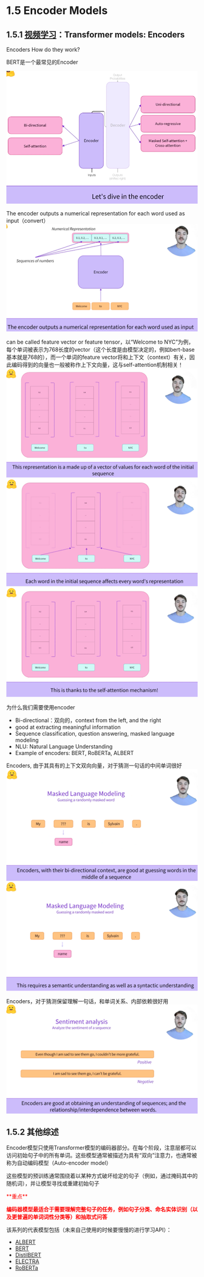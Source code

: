 # 1.5 Encoder Models

## 1.5.1 [视频学习](https://youtu.be/MUqNwgPjJvQ)：Transformer models: Encoders

Encoders How do they work?

BERT是一个最常见的Encoder

![](./MarkdownPictures/2021-08-05-10-56-23.png)

The encoder outputs a numerical representation for each word used as input（convert）
![](./MarkdownPictures/2021-08-05-10-57-48.png)

can be called feature vector or feature tensor，以“Welcome to NYC”为例，每个单词被表示为768长度的vector（这个长度是由模型决定的，例如bert-base基本就是768的），而一个单词的feature vector将和上下文（context）有关，因此编码得到的向量也一般被称作上下文向量，这与self-attention机制相关！
![](./MarkdownPictures/2021-08-05-11-08-17.png)
![](./MarkdownPictures/2021-08-05-11-08-30.png)
![](./MarkdownPictures/2021-08-05-11-09-33.png)

为什么我们需要使用encoder
* Bi-directional：双向的，context from the left, and the right
* good at extracting meaningful information
* Sequence classification, question answering, masked language modeling
* NLU: Natural Language Understanding
* Example of encoders: BERT, RoBERTa, ALBERT

Encoders, 由于其具有的上下文双向向量，对于猜测一句话的中间单词很好
![](./MarkdownPictures/2021-08-05-11-12-40.png)
![](./MarkdownPictures/2021-08-05-11-13-22.png)

Encoders，对于猜测保留理解一句话，和单词关系、内部依赖很好用
![](./MarkdownPictures/2021-08-05-11-14-05.png)

## 1.5.2 其他综述

Encoder模型只使用Transformer模型的编码器部分。在每个阶段，注意层都可以访问初始句子中的所有单词。这些模型通常被描述为具有“双向”注意力，也通常被称为自动编码模型（Auto-encoder model）

这些模型的预训练通常围绕着以某种方式破坏给定的句子（例如，通过掩码其中的随机词），并让模型寻找或重建初始句子

<font color='red'>
**重点**

**编码器模型最适合于需要理解完整句子的任务，例如句子分类、命名实体识别（以及更普遍的单词词性分类等）和抽取式问答**
</font>


该系列的代表模型包括（未来自己使用的时候要慢慢的进行学习API）：

* [ALBERT](https://huggingface.co/transformers/model_doc/albert.html)
* [BERT](https://huggingface.co/transformers/model_doc/bert.html)
* [DistilBERT](https://huggingface.co/transformers/model_doc/distilbert.html)
* [ELECTRA](https://huggingface.co/transformers/model_doc/electra.html)
* [RoBERTa](https://huggingface.co/transformers/model_doc/roberta.html)